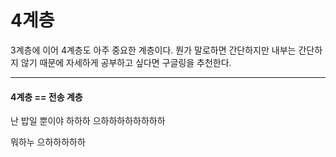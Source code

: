 # 4계층

3계층에 이어 4계층도 아주 중요한 계층이다. 뭔가 말로하면 간단하지만 내부는 간단하지 않기 때문에 자세하게 공부하고 싶다면 구글링을 추천한다.

___

#### 4계층 == 전송 계층

난 밥일 뿐이야 하하하 으하하하하하하하하

뭐하누 으하하하하하